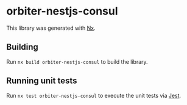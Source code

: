 # orbiter-nestjs-consul

This library was generated with [Nx](https://nx.dev).

## Building

Run `nx build orbiter-nestjs-consul` to build the library.

## Running unit tests

Run `nx test orbiter-nestjs-consul` to execute the unit tests via [Jest](https://jestjs.io).
